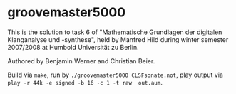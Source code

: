 # groovemaster5000

This is the solution to task 6 of "Mathematische Grundlagen der digitalen
Klanganalyse und -synthese", held by Manfred Hild during winter semester
2007/2008 at Humbold Universität zu Berlin.

Authored by Benjamin Werner and Christian Beier.

Build via `make`, run by `./groovemaster5000 CLSFsonate.not`, play output
via `play -r 44k -e signed -b 16 -c 1 -t raw  out.aum`.

